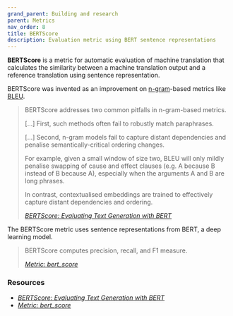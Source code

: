 ```yaml
---
grand_parent: Building and research
parent: Metrics
nav_order: 8
title: BERTScore
description: Evaluation metric using BERT sentence representations
---
```


**BERTScore** is a metric for automatic evaluation of machine translation that calculates the similarity between a machine translation output and a reference translation using sentence representation.

BERTScore was invented as an improvement on [n-gram](/n-gram)-based metrics like [BLEU](/bleu).

> BERTScore addresses two common pitfalls in n-gram-based metrics.
>
> [...] First, such methods often fail to robustly match paraphrases.
>
> [...] Second, n-gram models fail to capture distant dependencies and penalise semantically-critical ordering changes.
>
> For example, given a small window of size two, BLEU will only mildly penalise swapping of cause and effect clauses (e.g. A because B instead of B because A), especially when the arguments A and B are long phrases.
>
> In contrast, contextualised embeddings are trained to effectively capture distant dependencies and ordering.
>
> [*BERTScore: Evaluating Text Generation with BERT*](#resources)

The BERTScore metric uses sentence representations from BERT, a deep learning model.

> BERTScore computes precision, recall, and F1 measure.
>
> [*Metric: bert_score*](#resources)

### Resources

- [*BERTScore: Evaluating Text Generation with BERT*](https://arxiv.org/pdf/1904.09675.pdf)
- [*Metric: bert_score*](https://huggingface.co/spaces/evaluate-metric/bertscore)
